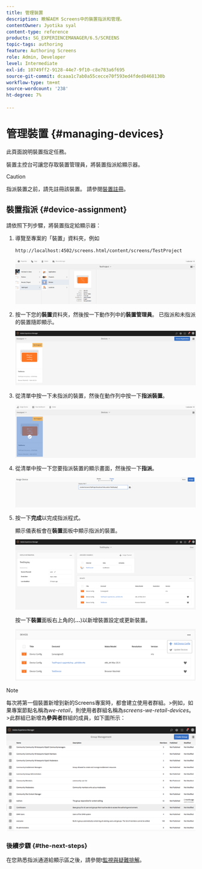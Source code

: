 ```yaml
---
title: 管理裝置
description: 瞭解AEM Screens中的裝置指派和管理。
contentOwner: Jyotika syal
content-type: reference
products: SG_EXPERIENCEMANAGER/6.5/SCREENS
topic-tags: authoring
feature: Authoring Screens
role: Admin, Developer
level: Intermediate
exl-id: 10749ff2-9128-44e7-9f10-c8e783a6f695
source-git-commit: dcaaa1c7ab0a55cecce70f593ed4fded8468130b
workflow-type: tm+mt
source-wordcount: '238'
ht-degree: 7%

---
```


# 管理裝置 {#managing-devices}

此頁面說明裝置指定任務。

裝置主控台可讓您存取裝置管理員，將裝置指派給顯示器。

>[!CAUTION]
>
>指派裝置之前，請先註冊該裝置。 請參閱[裝置註冊](device-registration.md)。

## 裝置指派 {#device-assignment}

請依照下列步驟，將裝置指定給顯示器：

1. 導覽至專案的「裝置」資料夾，例如

   `http://localhost:4502/screens.html/content/screens/TestProject`

   ![chlimage_1-32](assets/chlimage_1-32.png)

1. 按一下您的&#x200B;**裝置**&#x200B;資料夾，然後按一下動作列中的&#x200B;**裝置管理員**。 已指派和未指派的裝置隨即顯示。

   ![chlimage_1-33](assets/chlimage_1-33.png)

1. 從清單中按一下未指派的裝置，然後在動作列中按一下&#x200B;**指派裝置**。

   ![chlimage_1-34](assets/chlimage_1-34.png)

1. 從清單中按一下您要指派裝置的顯示畫面，然後按一下&#x200B;**指派**。

   ![chlimage_1-35](assets/chlimage_1-35.png)

1. 按一下&#x200B;**完成**&#x200B;以完成指派程式。


   顯示儀表板會在&#x200B;**裝置**&#x200B;面板中顯示指派的裝置。

   ![chlimage_1-37](assets/chlimage_1-37.png)

   按一下&#x200B;**裝置**&#x200B;面板右上角的(**...**)以新增裝置設定或更新裝置。

   ![chlimage_1-38](assets/chlimage_1-38.png)

>[!NOTE]
>
>每次將第一個裝置新增到新的Screens專案時，都會建立使用者群組。
>&#x200B;>例如，如果專案節點名稱為&#x200B;*we-retail*，則使用者群組名稱為&#x200B;*screens-we-retail-devices*。
>&#x200B;>此群組已新增為&#x200B;**參與者**&#x200B;群組的成員，如下圖所示：

![chlimage_1-39](assets/chlimage_1-39.png)

### 後續步驟 {#the-next-steps}

在您熟悉指派通道給顯示區之後，請參閱t[監視與疑難排解](monitoring-screens.md)。
